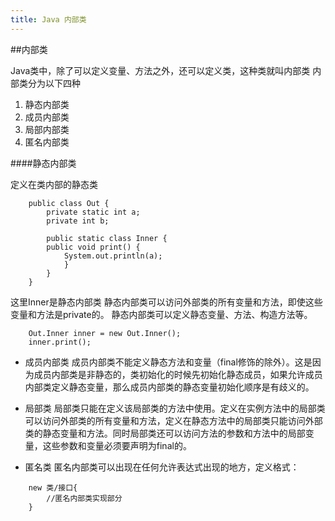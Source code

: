 ```yaml
---
title: Java 内部类
---
```


##内部类

Java类中，除了可以定义变量、方法之外，还可以定义类，这种类就叫内部类
内部类分为以下四种
1. 静态内部类
2. 成员内部类
3. 局部内部类
4. 匿名内部类

####静态内部类

定义在类内部的静态类
```
    public class Out {
        private static int a;
        private int b;

        public static class Inner {
        public void print() {
            System.out.println(a);
            }
        }
    }
```
这里Inner是静态内部类
静态内部类可以访问外部类的所有变量和方法，即使这些变量和方法是private的。
静态内部类可以定义静态变量、方法、构造方法等。

```
    Out.Inner inner = new Out.Inner();
    inner.print();
```

* 成员内部类
成员内部类不能定义静态方法和变量（final修饰的除外）。这是因为成员内部类是非静态的，类初始化的时候先初始化静态成员，如果允许成员内部类定义静态变量，那么成员内部类的静态变量初始化顺序是有歧义的。

* 局部类
局部类只能在定义该局部类的方法中使用。定义在实例方法中的局部类可以访问外部类的所有变量和方法，定义在静态方法中的局部类只能访问外部类的静态变量和方法。同时局部类还可以访问方法的参数和方法中的局部变量，这些参数和变量必须要声明为final的。

* 匿名类
匿名内部类可以出现在任何允许表达式出现的地方，定义格式：
```
    new 类/接口{
        //匿名内部类实现部分
    }
```
